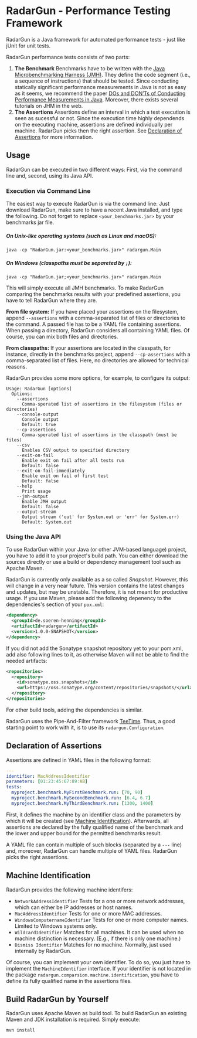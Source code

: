# RadarGun - Performance Testing Framework

RadarGun is a Java framework for automated performance tests - just like jUnit for unit tests.

RadarGun performance tests consists of two parts:

1. **The Benchmark** Benchmarks have to be written with the [Java Microbenchmarking Harness (JMH)](http://openjdk.java.net/projects/code-tools/jmh/). They define the code segment (i.e., a sequence of instructions) that should be tested.
Since conducting statically significant performance measurements in Java is not as easy as it seems, we recommend the paper [DOs and DON’Ts of Conducting Performance Measurements in Java](http://d3s.mff.cuni.cz/~steinhauser/icpe2015tt.pdf). Moreover, there exists several tutorials on JHM in the web.
2. **The Assertions** Assertions define an interval in which a test execution is seen as sucessful or not. Since the execution time highly dependends on the executing machine, assertions are defined individually per machine. RadarGun picks then the right assertion. See [Declaration of Assertions](#declaration-of-assertions) for more information.

## Usage

RadarGun can be executed in two different ways: First, via the command line and, second, using its Java API.

### Execution via Command Line

The easiest way to execute RadarGun is via the command line: Just download RadarGun, make sure to have a recent Java installed, and type the following. Do not forget to replace `<your_benchmarks.jar>` by your benchmarks jar file.

##### On Unix-like operating systems (such as Linux and macOS):
```shell
java -cp "RadarGun.jar:<your_benchmarks.jar>" radargun.Main
```

##### On Windows (classpaths must be separeted by `;`):
```shell
java -cp "RadarGun.jar;<your_benchmarks.jar>" radargun.Main
```

This will simply execute all JMH benchmarks. To make RadarGun comparing the benchmarks results with your predefined assertions, you have to tell RadarGun where they are.

**From file system:**
If you have placed your assertions on the filesystem, append `--assertions` with a comma-separated list of files or directories to the command.
A passed file has to be a YAML file containing assertions. When passing a directory, RadarGun considers all containing YAML files.
Of course, you can mix both files and directories.

**From classpaths:**
If your assertions are located in the classpath, for instance, directly in the benchmarks project, append `--cp-assertions` with a comma-separated list of files. Here, no directories are allowed for technical reasons. 


RadarGun provides some more options, for example, to configure its output: 

```
Usage: RadarGun [options]
  Options:
    --assertions
      Comma-sperated list of assertions in the filesystem (files or directories)
    --console-output
      Console output
      Default: true
    --cp-assertions
      Comma-sperated list of assertions in the classpath (must be files)
    --csv
      Enables CSV output to specified directory
    --exit-on-fail
      Enable exit on fail after all tests run
      Default: false
    --exit-on-fail-immediately
      Enable exit on fail of first test
      Default: false
    --help
      Print usage
    --jmh-output
      Enable JMH output
      Default: false
    --output-stream
      Output stream ('out' for System.out or 'err' for System.err)
      Default: System.out
```

### Using the Java API

To use RadarGun within your Java (or other JVM-based language) project, you have to add it to your project's build path. You can either download the sources directly or use a build or dependency management tool such as Apache Maven.

<!---
TODO: Add instructions for release
-->

RadarGun is currently only available as a so called *Snapshot*. However, this will change in a very near future. This version contains the latest changes and updates, but may be unstable. Therefore, it is not meant for productive usage. If you use Maven, please add the following depenency to the dependencies's section of your `pox.xml`:

```xml
<dependency>
  <groupId>de.soeren-henning</groupId>
  <artifactId>radargun</artifactId>
  <version>1.0.0-SNAPSHOT</version>
</dependency>
```
If you did not add the Sonatype snapshot repository yet to your pom.xml, add also following lines to it, as otherwise Maven will not be able to find the needed artifacts:

```xml
<repositories>
  <repository>
    <id>sonatype.oss.snapshots</id>
    <url>https://oss.sonatype.org/content/repositories/snapshots/</url>
  </repository>
</repositories>
```

For other build tools, adding the dependencies is similar.

RadarGun uses the Pipe-And-Filter framework [TeeTime](http://teetime-framework.github.io). Thus, a good starting point to work with it, is to use its `radargun.Configuration`.

## Declaration of Assertions

Assertions are defined in YAML files in the following format:

```yaml
---
identifier: MacAddressIdentifier
parameters: [01:23:45:67:89:AB]
tests:
  myproject.benchmark.MyFirstBenchmark.run: [70, 90]
  myproject.benchmark.MySecondBenchmark.run: [6.4, 6.7]
  myproject.benchmark.MyThirdBenchmark.run: [1300, 1400]
```

First, it defines the machine by an identifier class and the parameters by which it will be created (see [Machine Identification](#machine-identification)). Afterwards, all assertions are declared by the fully qualified name of the benchmark and the lower and upper bound for the permitted benchmarks result.

A YAML file can contain multiple of such blocks (separated by a `---` line) and, moreover, RadarGun can handle multiple of YAML files. RadarGun picks the right assertions.

## Machine Identification

RadarGun provides the following machine identifers:

- `NetworkAddressIdentifier` Tests for a one or more network addresses, which can either be IP addresses or host names.
- `MacAddressIdentifier` Tests for one or more MAC addresses.
- `WindowsComputernameIdentifier` Tests for one or more computer names. Limited to Windows systems only.
- `WildcardIdentifier` Matches for all machines. It can be used when no machine distinction is necessary. (E.g., if there is only one machine.)
- `Dismiss Identifier` Matches for no machine. Normally, just used internally by RadarGun.

Of course, you can implement your own identifier. To do so, you just have to implement the `MachineIdentifier` interface. If your identifier is not located in the package `radargun.comparsion.machine.identification`, you have to define its fully qualified name in the assertions files.

## Build RadarGun by Yourself

RadarGun uses Apache Maven as build tool. To build RadarGun an existing Maven and JDK installation is required. Simply execute:

```shell
mvn install
```

